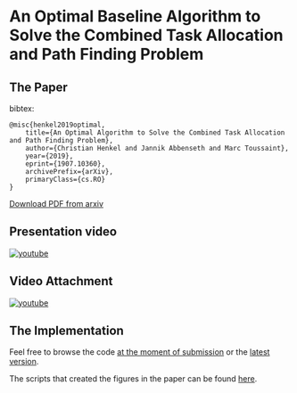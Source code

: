# An Optimal Baseline Algorithm to Solve the Combined Task Allocation and Path Finding Problem

## The Paper
bibtex:
```
@misc{henkel2019optimal,
    title={An Optimal Algorithm to Solve the Combined Task Allocation and Path Finding Problem},
    author={Christian Henkel and Jannik Abbenseth and Marc Toussaint},
    year={2019},
    eprint={1907.10360},
    archivePrefix={arXiv},
    primaryClass={cs.RO}
}
```
[Download PDF from arxiv](https://arxiv.org/abs/1907.10360)

## Presentation video
[![youtube](https://img.youtube.com/vi/TyR1LDJwlbA/0.jpg)](https://www.youtube.com/watch?v=TyR1LDJwlbA "An Optimal Baseline Algorithm to Solve the Combined Task Allocation and Path Finding Problem")

## Video Attachment
[![youtube](https://img.youtube.com/vi/6F7gfNUXstY/0.jpg)](https://www.youtube.com/watch?v=6F7gfNUXstY "An Optimal Baseline Algorithm to Solve the Combined Task Allocation and Path Finding Problem")

## The Implementation
Feel free to browse the code [at the moment of submission](https://github.com/ct2034/miriam/releases/tag/iros19) or the [latest version](https://github.com/ct2034/miriam).

The scripts that created the figures in the paper can be found [here](https://github.com/ct2034/miriam/tree/iros19/planner/tcbs/results).

